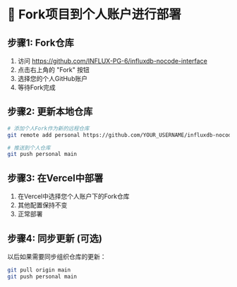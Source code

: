 # 🔄 Fork项目到个人账户进行部署

## 步骤1: Fork仓库
1. 访问 https://github.com/INFLUX-PG-6/influxdb-nocode-interface
2. 点击右上角的 "Fork" 按钮
3. 选择您的个人GitHub账户
4. 等待Fork完成

## 步骤2: 更新本地仓库
```bash
# 添加个人Fork作为新的远程仓库
git remote add personal https://github.com/YOUR_USERNAME/influxdb-nocode-interface.git

# 推送到个人仓库
git push personal main
```

## 步骤3: 在Vercel中部署
1. 在Vercel中选择您个人账户下的Fork仓库
2. 其他配置保持不变
3. 正常部署

## 步骤4: 同步更新 (可选)
以后如果需要同步组织仓库的更新：
```bash
git pull origin main
git push personal main
```

